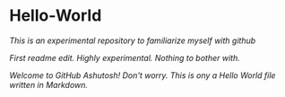 # Hello-World
*This is an experimental repository to familiarize myself with github*

_First readme edit. Highly experimental. Nothing to bother with._

_*Welcome to GitHub Ashutosh! Don't worry. This is ony a Hello World file written in Markdown.*_
